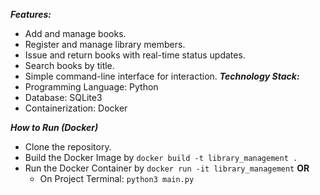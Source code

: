 ***Features:***
- Add and manage books.
- Register and manage library members.
- Issue and return books with real-time status updates.
- Search books by title.
- Simple command-line interface for interaction.
***Technology Stack:***
- Programming Language: Python
- Database: SQLite3
- Containerization: Docker

***How to Run (Docker)***
- Clone the repository.
- Build the Docker Image by `docker build -t library_management .`
- Run the Docker Container by `docker run -it library_management`
  ****OR****
  - On Project Terminal: `python3 main.py`
